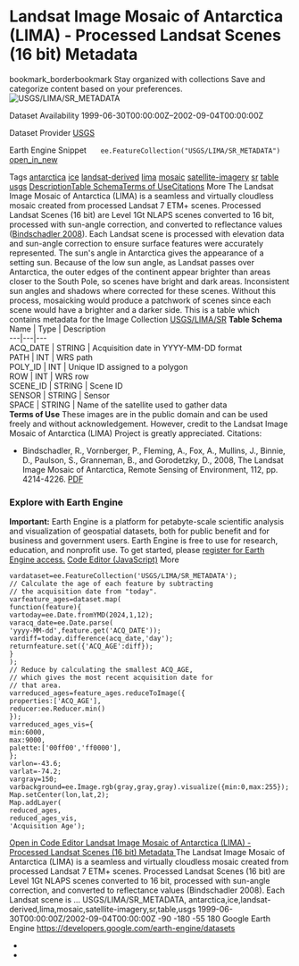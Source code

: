 
#  Landsat Image Mosaic of Antarctica (LIMA) - Processed Landsat Scenes (16 bit) Metadata 
bookmark_borderbookmark Stay organized with collections  Save and categorize content based on your preferences.
![USGS/LIMA/SR_METADATA](https://developers.google.com/earth-engine/datasets/images/USGS/USGS_LIMA_SR_METADATA_sample.png) 

Dataset Availability
    1999-06-30T00:00:00Z–2002-09-04T00:00:00Z 

Dataset Provider
     [ USGS ](https://lima.usgs.gov/index.php) 

Earth Engine Snippet
     `    ee.FeatureCollection("USGS/LIMA/SR_METADATA")   ` [ open_in_new ](https://code.earthengine.google.com/?scriptPath=Examples:Datasets/USGS/USGS_LIMA_SR_METADATA) 

Tags
     [antarctica](https://developers.google.com/earth-engine/datasets/tags/antarctica) [ice](https://developers.google.com/earth-engine/datasets/tags/ice) [landsat-derived](https://developers.google.com/earth-engine/datasets/tags/landsat-derived) [lima](https://developers.google.com/earth-engine/datasets/tags/lima) [mosaic](https://developers.google.com/earth-engine/datasets/tags/mosaic) [satellite-imagery](https://developers.google.com/earth-engine/datasets/tags/satellite-imagery) [sr](https://developers.google.com/earth-engine/datasets/tags/sr) [table](https://developers.google.com/earth-engine/datasets/tags/table) [usgs](https://developers.google.com/earth-engine/datasets/tags/usgs)
[Description](https://developers.google.com/earth-engine/datasets/catalog/USGS_LIMA_SR_METADATA#description)[Table Schema](https://developers.google.com/earth-engine/datasets/catalog/USGS_LIMA_SR_METADATA#table-schema)[Terms of Use](https://developers.google.com/earth-engine/datasets/catalog/USGS_LIMA_SR_METADATA#terms-of-use)[Citations](https://developers.google.com/earth-engine/datasets/catalog/USGS_LIMA_SR_METADATA#citations) More
The Landsat Image Mosaic of Antarctica (LIMA) is a seamless and virtually cloudless mosaic created from processed Landsat 7 ETM+ scenes.
Processed Landsat Scenes (16 bit) are Level 1Gt NLAPS scenes converted to 16 bit, processed with sun-angle correction, and converted to reflectance values ([Bindschadler 2008](https://lima.usgs.gov/LIMA_paper.pdf)).
Each Landsat scene is processed with elevation data and sun-angle correction to ensure surface features were accurately represented. The sun's angle in Antarctica gives the appearance of a setting sun. Because of the low sun angle, as Landsat passes over Antarctica, the outer edges of the continent appear brighter than areas closer to the South Pole, so scenes have bright and dark areas. Inconsistent sun angles and shadows where corrected for these scenes. Without this process, mosaicking would produce a patchwork of scenes since each scene would have a brighter and a darker side.
This is a table which contains metadata for the Image Collection [USGS/LIMA/SR](https://developers.google.com/earth-engine/datasets/catalog/USGS_LIMA_SR)
**Table Schema**
Name | Type | Description  
---|---|---  
ACQ_DATE | STRING | Acquisition date in YYYY-MM-DD format  
PATH | INT | WRS path  
POLY_ID | INT | Unique ID assigned to a polygon  
ROW | INT | WRS row  
SCENE_ID | STRING | Scene ID  
SENSOR | STRING | Sensor  
SPACE | STRING | Name of the satellite used to gather data  
**Terms of Use**
These images are in the public domain and can be used freely and without acknowledgement. However, credit to the Landsat Image Mosaic of Antarctica (LIMA) Project is greatly appreciated.
Citations:
  * Bindschadler, R., Vornberger, P., Fleming, A., Fox, A., Mullins, J., Binnie, D., Paulson, S., Granneman, B., and Gorodetzky, D., 2008, The Landsat Image Mosaic of Antarctica, Remote Sensing of Environment, 112, pp. 4214-4226. [PDF](https://lima.usgs.gov/LIMA_paper.pdf)


### Explore with Earth Engine
**Important:** Earth Engine is a platform for petabyte-scale scientific analysis and visualization of geospatial datasets, both for public benefit and for business and government users. Earth Engine is free to use for research, education, and nonprofit use. To get started, please [register for Earth Engine access.](https://console.cloud.google.com/earth-engine)
[Code Editor (JavaScript)](https://developers.google.com/earth-engine/datasets/catalog/USGS_LIMA_SR_METADATA#code-editor-javascript-sample) More
```
vardataset=ee.FeatureCollection('USGS/LIMA/SR_METADATA');
// Calculate the age of each feature by subtracting
// the acquisition date from "today".
varfeature_ages=dataset.map(
function(feature){
vartoday=ee.Date.fromYMD(2024,1,12);
varacq_date=ee.Date.parse(
'yyyy-MM-dd',feature.get('ACQ_DATE'));
vardiff=today.difference(acq_date,'day');
returnfeature.set({'ACQ_AGE':diff});
}
);
// Reduce by calculating the smallest ACQ_AGE,
// which gives the most recent acquisition date for
// that area.
varreduced_ages=feature_ages.reduceToImage({
properties:['ACQ_AGE'],
reducer:ee.Reducer.min()
});
varreduced_ages_vis={
min:6000,
max:9000,
palette:['00ff00','ff0000'],
};
varlon=-43.6;
varlat=-74.2;
vargray=150;
varbackground=ee.Image.rgb(gray,gray,gray).visualize({min:0,max:255});
Map.setCenter(lon,lat,2);
Map.addLayer(
reduced_ages,
reduced_ages_vis,
'Acquisition Age');
```
[ Open in Code Editor ](https://code.earthengine.google.com/?scriptPath=Examples:Datasets/USGS/USGS_LIMA_SR_METADATA)
[ Landsat Image Mosaic of Antarctica (LIMA) - Processed Landsat Scenes (16 bit) Metadata ](https://developers.google.com/earth-engine/datasets/catalog/USGS_LIMA_SR_METADATA)
The Landsat Image Mosaic of Antarctica (LIMA) is a seamless and virtually cloudless mosaic created from processed Landsat 7 ETM+ scenes. Processed Landsat Scenes (16 bit) are Level 1Gt NLAPS scenes converted to 16 bit, processed with sun-angle correction, and converted to reflectance values (Bindschadler 2008). Each Landsat scene is …
USGS/LIMA/SR_METADATA, antarctica,ice,landsat-derived,lima,mosaic,satellite-imagery,sr,table,usgs 
1999-06-30T00:00:00Z/2002-09-04T00:00:00Z
-90 -180 -55 180 
Google Earth Engine
https://developers.google.com/earth-engine/datasets
  * [ ](https://doi.org/https://lima.usgs.gov/index.php)
  * [ ](https://doi.org/https://developers.google.com/earth-engine/datasets/catalog/USGS_LIMA_SR_METADATA)


